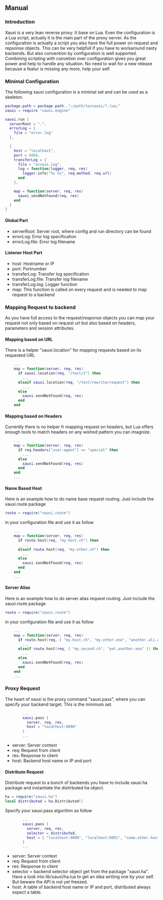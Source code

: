 ## Manual
### Introduction
Xauxi is a very lean reverse proxy. It base on Lua. Even the configuration is a Lua script, actually it is the main part of the proxy server. As the configuration is actually a script you also have the full power on request and repsonse objects. This can be very helpfull if you have to workaround nasty backends.
But also convention by configuration is well supported. Combining scripting with convetion over configuration gives you great power and help to handle any situation. No need to wait for a new release because a featur is missing any more, help your self.

### Minimal Configuration
The following xauxi configuration is a minimal set and can be used as a skeleton.

```lua
package.path = package.path..";/path/to/xauxi/?.lua;"
xauxi = require "xauxi.engine"

xauxi.run {
  serverRoot = ".",
  errorLog = {
    file = "error.log"
  },

  {
    host = "localhost",
    port = 8080,
    transferLog = { 
      file = "access.log", 
      log = function(logger, req, res)
        logger:info("%s %s", req.method, req.url)
      end 
    },

    map = function(server, req, res)
      xauxi.sendNotFound(req, res)
    end
  }
}
```
#### Global Part
* serverRoot: Server root, where config and run directory can be found
* errorLog: Error log specification
* errorLog.file: Error log filename

#### Listener Host Part
* host: Hostname or IP
* port: Portnumber
* transferLog: Transfer log specification
* transferLog.file: Transfer log filename
* transferLog.log: Logger function
* map: This function is called on every request and is needed to map request to a backend

### Mapping Request to backend
As you have full access to the request/response objects you can map your request not only based on request url but also based on headers, parameters and session attributes.

#### Mapping based on URL
There is a helper "xauxi.location" for mapping requests based on its requested URL 
```lua
    ...
    map = function(server, req, res)
      if xauxi.location(req, "/test/1") then
        ...
      elseif xauxi.location(req, "/test/rewrite/request") then
        ...
      else
        xauxi.sendNotFound(req, res)
      end
    end
```

#### Mapping based on Headers
Currently there is no helper fr mapping request on headers, but Lua offers enough tools to match headers on any wished pattern you can imagnize.
```lua
    ...
    map = function(server, req, res)
      if req.headers["user-agent"] == "special" then
        ...
      else
        xauxi.sendNotFound(req, res)
      end
    end
    ...
```
#### Name Based Host 
Here is an example how to do name base request routing. Just include the xauxi.route package

```lua
route = require("xauxi.route")
```

in your configuration file and use it as follow
```lua
    ...
    map = function(server, req, res)
      if route.host(req, "my.host.ch") then
        ...
      elseif route.host(req, "my.other.ch") then
        ...
      else
        xauxi.sendNotFound(req, res)
      end
    end
    ...
```

#### Server Alias
Here is an example how to do server alias request routing. Just include the xauxi.route package

```lua
route = require("xauxi.route")
```

in your configuration file and use it as follow
```lua
    ...
    map = function(server, req, res)
      if route.host(req, { "my.host.ch", "my.other.one", "another.ali.as" }) then
        ...
      elseif route.host(req, { "my.second.ch", "yet.another.one" }) then
        ...
      else
        xauxi.sendNotFound(req, res)
      end
    end
    ...
```


### Proxy Request
The heart of xauxi is the proxy command "xauxi.pass", where you can specify your backend target. This is the minimum set.
```lua
        ...
        xauxi.pass {
          server, req, res, 
          host = "localhost:9090" 
        }
        ...
```

* server: Server context
* req: Request from client
* res: Response to client
* host: Backend host name or IP and port

#### Distribute Request
Distribute request to a bunch of backends you have to include xauxi.ha package and instantiate the distirbuted ha object.
```lua
ha = require("xauxi.ha")
local distributed = ha.Distributed()
```

Specify your xauxi.pass algorithm as follow
```lua
        ...
        xauxi.pass {
          server, req, res, 
          selector = distributed,
          host = { "localhost:9090", "localhost:9091", "some.other.host:80" } 
        }
        ...
```

* server: Server context
* req: Request from client
* res: Response to client
* selector = backend selector object get from the package "xauxi.ha". Have a look into lib/xauxi/ha.lua to get an idea wrtting one by your self. But beware the API is not yet freezed.
* host: A table of backend host name or IP and port, distributed always expect a table.


